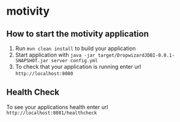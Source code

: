 # motivity

How to start the motivity application
---

1. Run `mvn clean install` to build your application
1. Start application with `java -jar target/DropwizardJDBI-0.0.1-SNAPSHOT.jar server config.yml`
1. To check that your application is running enter url `http://localhost:8080`

Health Check
---

To see your applications health enter url `http://localhost:8081/healthcheck`
